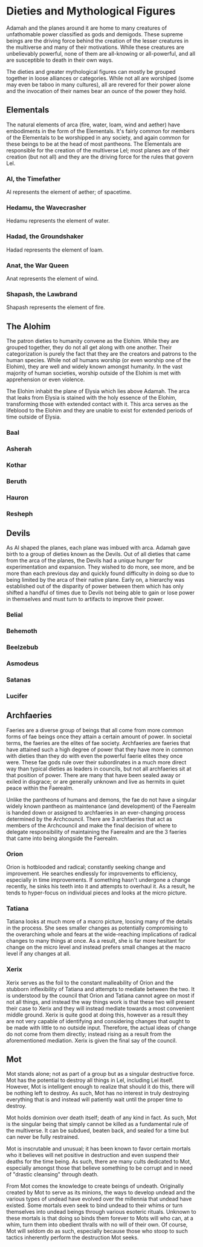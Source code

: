 # Dieties and Mythological Figures

Adamah and the planes around it are home to many creatures of unfathomable power classified as gods and demigods. These supreme beings are the driving force behind the creation of the lesser creatures in the multiverse and many of their motivations. While these creatures are unbelievably powerful, none of them are all-knowing or all-powerful, and all are susceptible to death in their own ways.

The dieties and greater mythological figures can mostly be grouped together in loose alliances or categories. While not all are worshiped (some may even be taboo in many cultures), all are revered for their power alone and the invocation of their names bear an ounce of the power they hold.

## Elementals

The natural elements of arca (fire, water, loam, wind and aether) have embodiments in the form of the Elementals. It's fairly common for members of the Elementals to be worshipped in any society, and again common for these beings to be at the head of most pantheons. The Elementals are responsible for the creation of the multiverse Lel; most planes are of their creation (but not all) and they are the driving force for the rules that govern Lel.

### Al, the Timefather

Al represents the element of aether; of spacetime.

### Hedamu, the Wavecrasher

Hedamu represents the element of water.

### Hadad, the Groundshaker

Hadad represents the element of loam.

### Anat, the War Queen

Anat represents the element of wind.

### Shapash, the Lawbrand

Shapash represents the element of fire.

## The Alohim

The patron dieties to humanity convene as the Elohim. While they are grouped together, they do not all get along with one another. Their categorization is purely the fact that they are the creators and patrons to the human species. While not _all_ humans worship (or even worship one of the Elohim), they are well and widely known amongst humanity. In the vast majority of human societies, worship outside of the Elohim is met with apprehension or even violence.

The Elohim inhabit the plane of Elysia which lies above Adamah. The arca that leaks from Elysia is stained with the holy essence of the Elohim, transforming those with extended contact with it. This arca serves as the lifeblood to the Elohim and they are unable to exist for extended periods of time outside of Elysia.

### Baal

### Asherah

### Kothar

### Beruth

### Hauron

### Resheph

## Devils

As Al shaped the planes, each plane was imbued with arca. Adamah gave birth to a group of dieties known as the Devils. Out of all dieties that came from the arca of the planes, the Devils had a unique hunger for experimentation and expansion. They wished to do more, see more, and be more than each previous day and quickly found difficulty in doing so due to being limited by the arca of their native plane. Early on, a hierarchy was established out of the disparity of power between them which has only shifted a handful of times due to Devils not being able to gain or lose power in themselves and must turn to artifacts to improve their power.

### Belial

### Behemoth

### Beelzebub

### Asmodeus

### Satanas

### Lucifer

## Archfaeries

Faeries are a diverse group of beings that all come from more common forms of fae beings once they attain a certain amount of power. In societal terms, the faeries are the elites of fae society. Archfaeries are faeries that have attained such a high degree of power that they have more in common with dieties than they do with even the powerful faerie elites they once were. These fae gods rule over their subordinates in a much more direct way than typical dieties as leaders in councils, but not all archfaeries sit at that position of power. There are many that have been sealed away or exiled in disgrace; or are generally unknown and live as hermits in quiet peace within the Faerealm.

Unlike the pantheons of humans and demons, the fae do not have a singular widely known pantheon as maintenance (and development) of the Faerealm is handed down or assigned to archfaeries in an ever-changing process determined by the Archcouncil. There are 3 archfaeries that act as members of the Archcouncil and make the final decision of where to delegate responsibility of maintaining the Faerealm and are the 3 faeries that came into being alongside the Faerealm.

### Orion

Orion is hotblooded and radical; constantly seeking change and improvement. He searches endlessly for improvements to efficiency, especially in time improvements. If something hasn't undergone a change recently, he sinks his teeth into it and attempts to overhaul it. As a result, he tends to hyper-focus on individual pieces and looks at the micro picture.

### Tatiana

Tatiana looks at much more of a macro picture, loosing many of the details in the process. She sees smaller changes as potentially compromising to the overarching whole and fears at the wide-reaching implications of radical changes to many things at once. As a result, she is far more hesitant for change on the micro level and instead prefers small changes at the macro level if any changes at all.

### Xerix

Xerix serves as the foil to the constant malleability of Orion and the stubborn inflexibility of Tatiana and attempts to mediate between the two. It is understood by the council that Orion and Tatiana cannot agree on most if not all things, and instead the way things work is that these two will present their case to Xerix and they will instead mediate towards a most convenient middle ground. Xerix is quite good at doing this, however as a result they are not very capable of identifying and considering changes that ought to be made with little to no outside input. Therefore, the actual ideas of change do not come from them directly; instead rising as a result from the aforementioned mediation. Xerix is given the final say of the council.

## Mot

Mot stands alone; not as part of a group but as a singular destructive force. Mot has the potential to destroy all things in Lel, including Lel itself. However, Mot is intelligent enough to realize that should it do this, there will be nothing left to destroy. As such, Mot has no interest in truly destroying everything that is and instead will patiently wait until the proper time to destroy.

Mot holds dominion over death itself; death of any kind in fact. As such, Mot is the singular being that simply cannot be killed as a fundamental rule of the multiverse. It can be subdued, beaten back, and sealed for a time but can never be fully restrained.

Mot is inscrutable and unusual; it has been known to favor certain mortals who it believes will net positive in destruction and even suspend their deaths for the time being. As such, there are many cults dedicated to Mot, especially amongst those that believe something to be corrupt and in need of "drastic cleansing" through death.

From Mot comes the knowledge to create beings of undeath. Originally created by Mot to serve as its minions, the ways to develop undead and the various types of undead have evolved over the millennia that undead have existed. Some mortals even seek to bind undead to their whims or turn themselves into undead beings through various esoteric rituals. Unknown to these mortals is that doing so binds them forever to Mots will who can, at a whim, turn them into obedient thralls with no will of their own. Of course, Mot will seldom do as such, especially because those who stoop to such tactics inherently perform the destruction Mot seeks.
